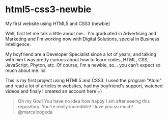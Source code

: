 # html5-css3-newbie
My first website using HTML5 and CSS3 (newbie)

Well, first let me talk a little about me...
I'm graduated in Advertising and Marketing and I'm working now with Digital Solutions, special in Business Intelligence.

My boyfriend are a Developer Specialist since a lot of years, and talking with him I  was pretty curious about how to learn codes, HTML, CSS, JavaScript, Phyton, etc.
Of course, I'm a newbie, so... you can't expect so much about me. lol

This is my first project using HTML5 and CSS3. I used the program "Atom" and read a lot of articles in websites, had my boyfriend's support, watched videos and finaly I created an account here =)

> Oh my God! You have no idea how happy I am after seeing this repository. You're really incredible! I love you so much! @marceloogeda
